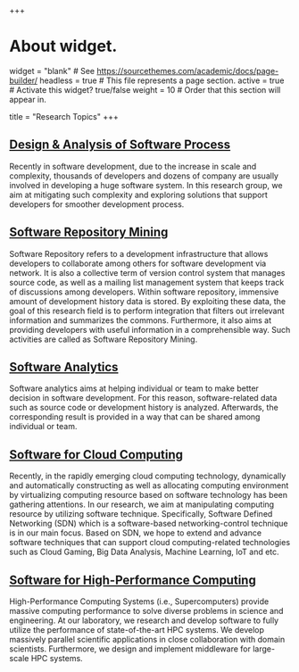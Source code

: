 +++
# About widget.
widget = "blank"  # See https://sourcethemes.com/academic/docs/page-builder/
headless = true  # This file represents a page section.
active = true  # Activate this widget? true/false
weight = 10  # Order that this section will appear in.

title = "Research Topics"
+++

## [Design & Analysis of Software Process](/en/project/software-process/)
Recently in software development, due to the increase in scale and complexity,
thousands of developers and dozens of company are usually involved in
developing a huge software system. In this research group, we aim at
mitigating such complexity and exploring solutions that support developers for
smoother development process.

## [Software Repository Mining](/en/project/repository-mining/)
Software Repository refers to a development infrastructure that allows
developers to collaborate among others for software development via network.
It is also a collective term of version control system that manages source
code, as well as a mailing list management system that keeps track of
discussions among developers. Within software repository, immensive amount of
development history data is stored. By exploiting these data, the goal of this
research field is to perform integration that filters out irrelevant
information and summarizes the commons. Furthermore, it also aims at providing
developers with useful information in a comprehensible way. Such activities
are called as Software Repository Mining.

## [Software Analytics](/en/project/software-analytics/)
Software analytics aims at helping individual or team to make better decision
in software development. For this reason, software-related data such as source
code or development history is analyzed. Afterwards, the corresponding result
is provided in a way that can be shared among individual or team.

## [Software for Cloud Computing](/en/project/cloud-computing/)
Recently, in the rapidly emerging cloud computing technology, dynamically and
automatically constructing as well as allocating computing environment by
virtualizing computing resource based on software technology has been
gathering attentions. In our research, we aim at manipulating computing
resource by utilizing software technique. Specifically, Software Defined
Networking (SDN) which is a software-based networking-control technique is in
our main focus. Based on SDN, we hope to extend and advance software
techniques that can support cloud computing-related technologies such as Cloud
Gaming, Big Data Analysis, Machine Learning, IoT and etc.

## [Software for High-Performance Computing](/en/project/high-performance-computing/)
High-Performance Computing Systems (i.e., Supercomputers) provide massive
computing performance to solve diverse problems in science and engineering. At
our laboratory, we research and develop software to fully utilize the
performance of state-of-the-art HPC systems. We develop massively parallel
scientific applications in close collaboration with domain scientists.
Furthermore, we design and implement middleware for large-scale HPC systems.
